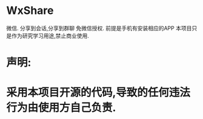 # WxShare
微信. 分享到会话,分享到群聊
免微信授权. 前提是手机有安装相应的APP
本项目只是作为研究学习用途,禁止商业使用.

# 声明:
# 采用本项目开源的代码,导致的任何违法行为由使用方自己负责.
